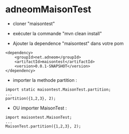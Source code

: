 # adneomMaisonTest


+ cloner "maisontest"
+ exécuter la commande "mvn clean install"

+ Ajouter la dependence "maisontest" dans votre pom

```
<dependency>
	<groupId>net.adneom</groupId>
	<artifactId>maisontest</artifactId>
	<version>0.0.1-SNAPSHOT</version>
</dependency>
```
 
+ importer la methode partition : 
```
import static maisontest.MaisonTest.partition;
...
partition({1,2,3}, 2);
```

+ OU importer MaisonTest : 
```
import maisontest.MaisonTest;
...
MaisonTest.partition({1,2,3}, 2);
```
